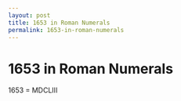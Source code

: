 ```yaml
---
layout: post
title: 1653 in Roman Numerals
permalink: 1653-in-roman-numerals
---
```


# 1653 in Roman Numerals

1653 = MDCLIII
